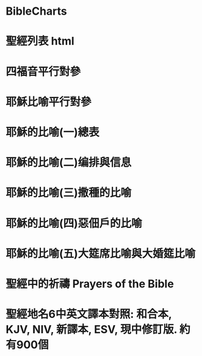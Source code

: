 # BibleCharts
# 聖經列表 html

# 四福音平行對參
# 耶穌比喻平行對參
# 耶穌的比喻(一)總表
# 耶穌的比喻(二)编排與信息 
# 耶穌的比喻(三)撒種的比喻 
# 耶穌的比喻(四)惡佃戶的比喻
# 耶穌的比喻(五)大筵席比喻與大婚筵比喻 
# 聖經中的祈禱 Prayers of the Bible
# 聖經地名6中英文譯本對照: 和合本, KJV, NIV, 新譯本, ESV, 現中修訂版. 約有900個
